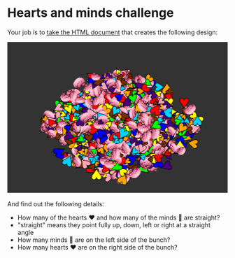 # Hearts and minds challenge

Your job is to [take the HTML document](hearts-and-minds.html) that creates the following design:

![hearts and minds bunch](hearts-and-minds.png)

And find out the following details:

- How many of the hearts ❤️ and how many of the minds 🧠 are straight?
- "straight" means they point fully up, down, left or right at a straight angle
- How many minds 🧠 are on the left side of the bunch?
- How many hearts ❤️ are on the right side of the bunch?
